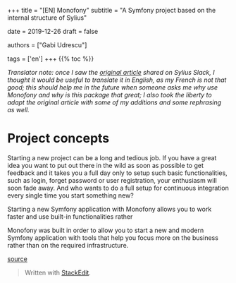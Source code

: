 +++
title = "[EN] Monofony"
subtitle = "A Symfony project based on the internal structure of Sylius"

date = 2019-12-26
draft = false

authors = ["Gabi Udrescu"]

tags = ['en']
+++
{{% toc %}}

*Translator note: once I saw the [original article](https://afsy.fr/avent/2019/22-monofony-base-sur-la-structure-interne-de-sylius) shared on Sylius Slack, I thought it would be useful to translate it in English, as my French is not that good; this should help me in the future when someone asks me why use Monofony and why is this package that great; I also took the liberty to adapt the original article with some of my additions and some rephrasing as well.*

# Project concepts

Starting a new project can be a long and tedious job. If you have a great idea you want to put out there in the wild as soon as possible to get feedback and it takes you a full day only to setup such basic functionalities, such as login, forget password or user registration, your enthusiasm will soon fade away. And who wants to do a full setup for continuous integration every single time you start something new? 

Starting a new Symfony application with Monofony allows you to work faster and use built-in functionalities rather

 Monofony was built in order to allow you to start a new and modern Symfony application with tools that help you focus more on the business rather than on the required infrastructure. 

[source](https://afsy.fr/avent/2019/22-monofony-base-sur-la-structure-interne-de-sylius)

> Written with [StackEdit](https://stackedit.io/).
<!--stackedit_data:
eyJoaXN0b3J5IjpbODE0NTYwNTkwLC0xODQxMDE5OTA5LDE2Nj
Y5NjkzODBdfQ==
-->